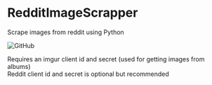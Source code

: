 # RedditImageScrapper
Scrape images from reddit using Python

![GitHub](https://img.shields.io/github/license/Puyodead1/RedditImageScrapper?style=plastic)

Requires an imgur client id and secret (used for getting images from albums)<br>
Reddit client id and secret is optional but recommended
